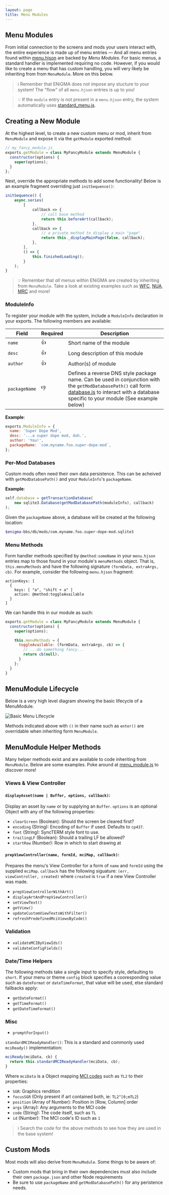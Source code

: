 ```yaml
---
layout: page
title: Menu Modules
---
```

## Menu Modules
From initial connection to the screens and mods your users interact with, the entire experience is made up of menu entries — And all menu entries found within [menu.hjson](../configuration/menu-hjson.md) are backed by *Menu Modules*. For basic menus, a standard handler is implemented requiring no code. However, if you would like to create a menu that has custom handling, you will very likely be inheriting from from `MenuModule`. More on this below.

> :information_source: Remember that ENiGMA does not impose any stucture to your system! The "flow" of all `menu.hjson` entries is up to you!

> :bulb: If the `module` entry is not present in a `menu.hjson` entry, the system automatically uses [standard_menu.js](/core/standard_menu.js).

## Creating a New Module
At the highest level, to create a new custom menu or mod, inherit from `MenuModule` and expose it via the `getModule` exported method:

```javascript
// my_fancy_module.js
exports.getModule = class MyFancyModule extends MenuModule {
  constructor(options) {
    super(options);
  }
};
```

Next, override the appropriate methods to add some functionality! Below is an example fragment overriding just `initSequence()`:

```javascript
initSequence() {
    async.series(
        [
            callback => {
                // call base method
                return this.beforeArt(callback);
            },
            callback => {
                // a private method to display a main "page"
                return this._displayMainPage(false, callback);
            },
        ],
        () => {
            this.finishedLoading();
        }
    );
}
```

> :bulb: Remember that *all* menus within ENiGMA are created by inheriting from `MenuModule`. Take a look at existing examples such as [WFC](/core/wfc.js), [NUA](/core/nua.js), [MRC](/core/mrc.js) and more!

### ModuleInfo
To register your module with the system, include a `ModuleInfo` declaration in your exports. The following members are available:

| Field | Required | Description |
|-------|----------|-------------|
| `name` | :+1: | Short name of the module |
| `desc` | :+1: | Long description of this module |
| `author` | :+1: | Author(s) of module |
| `packageName` | :-1: | Defines a reverse DNS style package name. Can be used in conjunction with the `getModDatabasePath()` call form [database.js](/core/database.js) to interact with a database specific to your module (See example below) |

**Example**:

```javascript
exports.ModuleInfo = {
  name: 'Super Dope Mod',
  desc: '...a super dope mod, duh.',
  author: 'You!',
  packageName: `com.myname.foo.super-dope-mod`,
};
```

### Per-Mod Databases
Custom mods often need their own data persistence. This can be acheived with `getModDatabsePath()` and your `ModuleInfo`'s `packageName`.

**Example**:
```javascript
self.database = getTransactionDatabase(
    new sqlite3.Database(getModDatabasePath(moduleInfo), callback)
);
```

Given the `packageName` above, a database will be created at the following location:
```bash
$enigma-bbs/db/mods/com.myname.foo.super-dope-mod.sqlite3
```

### Menu Methods
Form handler methods specified by `@method:someName` in your `menu.hjson` entries map to those found in your module's `menuMethods` object. That is, `this.menuMethods` and have the following signature `(formData, extraArgs, cb)`. For example, consider the following `menu.hjson` fragment:

```hjson
actionKeys: [
  {
    keys: [ "a", "shift + a" ]
    action: @method:toggleAvailable
  }
]
```

We can handle this in our module as such:
```javascript
exports.getModule = class MyFancyModule extends MenuModule {
  constructor(options) {
    super(options);

    this.menuMethods = {
      toggleAvailable: (formData, extraArgs, cb) => {
        // ...do something fancy...
        return cb(null);
      }
    };
  }
}
```

## MenuModule Lifecycle
Below is a very high level diagram showing the basic lifecycle of a MenuModule.

![Basic Menu Lifecycle](../../assets/images/basic_menu_lifecycle.png)

Methods indicated above with `()` in their name such as `enter()` are overridable when inheriting form `MenuModule`.

## MenuModule Helper Methods
Many helper methods exist and are available to code inheriting from `MenuModule`. Below are some examples. Poke around at [menu_module.js](../../../core/menu_module.js) to discover more!

### Views & View Controller
#### `displayAsset(name | Buffer, options, callback)`:
Display an asset by `name` or by supplying an `Buffer`.
`options` is an optional Object with any of the following properties:
* `clearScreen` (Boolean): Should the screen be cleared first?
* `encoding` (String): Encoding of `Buffer` if used. Defaults to `cp437`.
* `font` (String): SyncTERM style font to use.
* `trailingLF` (Boolean): Should a trailing LF be allowed?
* `startRow` (Number): Row in which to start drawing at

#### `prepViewController(name, formId, mciMap, callback)`:
Prepares the menu's View Controller for a form of `name` and `formId` using the supplied `mciMap`. `callback` has the following siguature: `(err, viewController, created)` where `created` is `true` if a new View Controller was made.


* `prepViewControllerWithArt()`
* `displayArtAndPrepViewController()`
* `setViewText()`
* `getView()`
* `updateCustomViewTextsWithFilter()`
* `refreshPredefinedMciViewsByCode()`

### Validation
* `validateMCIByViewIds()`
* `validateConfigFields()`

### Date/Time Helpers
The following methods take a single input to specify style, defaulting to `short`. If your menu or theme `config` block specifies a cooresponding value such as `dateFormat` or `dateTimeFormat`, that value will be used, else standard fallbacks apply:
* `getDateFormat()`
* `getTimeFormat()`
* `getDateTimeFormat()`

### Misc
* `promptForInput()`


`standardMCIReadyHandler()`: This is a standard and commonly used `mciReady()` implementation:

```javascript
mciReady(mciData, cb) {
  return this.standardMCIReadyHandler(mciData, cb);
}
```

Where `mciData` is a Object mapping [MCI codes](../art/mci.md) such as `TL2` to their properties:
* `SGR`: Graphics rendition
* `focusSGR` (Only present if art contained both, ie: `TL2^[0;mTL2`)
* `position` (Array of Number): Position in [Row, Column] order
* `args` (Array): Any arguments to the MCI code
* `code` (String): The code itself, such as `TL`
* `id` (Number): The MCI code's ID such as `1`

> :information_source: Search the code for the above methods to see how they are used in the base system!


## Custom Mods
Most mods will also derive from `MenuModule`. Some things to be aware of:
* Custom mods that bring in their own dependencies must also include their own `package.json` and other Node requirements
* Be sure to use `packageName` and `getModDatabasePath()` for any peristence needs.
